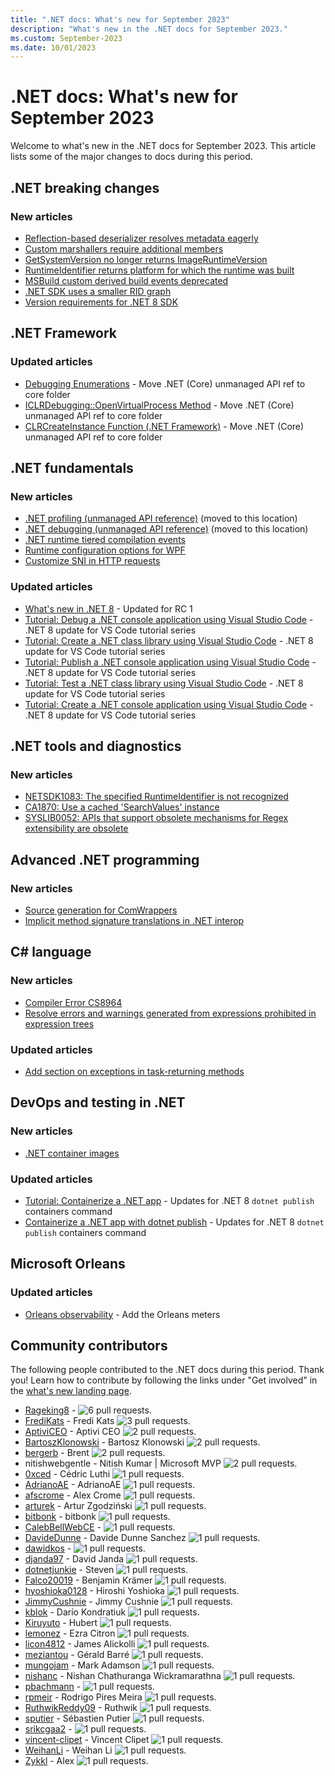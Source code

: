 ```yaml
---
title: ".NET docs: What's new for September 2023"
description: "What's new in the .NET docs for September 2023."
ms.custom: September-2023
ms.date: 10/01/2023
---
```


# .NET docs: What's new for September 2023

Welcome to what's new in the .NET docs for September 2023. This article lists some of the major changes to docs during this period.

## .NET breaking changes

### New articles

- [Reflection-based deserializer resolves metadata eagerly](../core/compatibility/serialization/8.0/metadata-resolving.md)
- [Custom marshallers require additional members](../core/compatibility/interop/8.0/marshal-modes.md)
- [GetSystemVersion no longer returns ImageRuntimeVersion](../core/compatibility/core-libraries/8.0/getsystemversion.md)
- [RuntimeIdentifier returns platform for which the runtime was built](../core/compatibility/core-libraries/8.0/runtimeidentifier.md)
- [MSBuild custom derived build events deprecated](../core/compatibility/sdk/8.0/custombuildeventargs.md)
- [.NET SDK uses a smaller RID graph](../core/compatibility/sdk/8.0/rid-graph.md)
- [Version requirements for .NET 8 SDK](../core/compatibility/sdk/8.0/version-requirements.md)

## .NET Framework

### Updated articles

- [Debugging Enumerations](../framework/unmanaged-api/debugging/debugging-enumerations.md) - Move .NET (Core) unmanaged API ref to core folder
- [ICLRDebugging::OpenVirtualProcess Method](../framework/unmanaged-api/debugging/iclrdebugging-openvirtualprocess-method.md) - Move .NET (Core) unmanaged API ref to core folder
- [CLRCreateInstance Function (.NET Framework)](../framework/unmanaged-api/hosting/clrcreateinstance-function.md) - Move .NET (Core) unmanaged API ref to core folder

## .NET fundamentals

### New articles

- [.NET profiling (unmanaged API reference)](../core/unmanaged-api/profiling/index.md) (moved to this location)
- [.NET debugging (unmanaged API reference)](../core/unmanaged-api/debugging/index.md) (moved to this location)
- [.NET runtime tiered compilation events](../fundamentals/diagnostics/runtime-tiered-compilation-events.md)
- [Runtime configuration options for WPF](../core/runtime-config/wpf.md)
- [Customize SNI in HTTP requests](../core/extensions/httpclient-sni.md)

### Updated articles

- [What's new in .NET 8](../core/whats-new/dotnet-8.md) - Updated for RC 1
- [Tutorial: Debug a .NET console application using Visual Studio Code](../core/tutorials/debugging-with-visual-studio-code.md) - .NET 8 update for VS Code tutorial series
- [Tutorial: Create a .NET class library using Visual Studio Code](../core/tutorials/library-with-visual-studio-code.md) - .NET 8 update for VS Code tutorial series
- [Tutorial: Publish a .NET console application using Visual Studio Code](../core/tutorials/publishing-with-visual-studio-code.md) - .NET 8 update for VS Code tutorial series
- [Tutorial: Test a .NET class library using Visual Studio Code](../core/tutorials/testing-library-with-visual-studio-code.md) - .NET 8 update for VS Code tutorial series
- [Tutorial: Create a .NET console application using Visual Studio Code](../core/tutorials/with-visual-studio-code.md) - .NET 8 update for VS Code tutorial series

## .NET tools and diagnostics

### New articles

- [NETSDK1083: The specified RuntimeIdentifier is not recognized](../core/tools/sdk-errors/netsdk1083.md)
- [CA1870: Use a cached 'SearchValues' instance](../fundamentals/code-analysis/quality-rules/ca1870.md)
- [SYSLIB0052: APIs that support obsolete mechanisms for Regex extensibility are obsolete](../fundamentals/syslib-diagnostics/syslib0052.md)

## Advanced .NET programming

### New articles

- [Source generation for ComWrappers](../standard/native-interop/comwrappers-source-generation.md)
- [Implicit method signature translations in .NET interop](../standard/native-interop/preserve-sig.md)

## C# language

### New articles

- [Compiler Error CS8964](../csharp/language-reference/compiler-messages/parameter-argument-mismatch.md)
- [Resolve errors and warnings generated from expressions prohibited in expression trees](../csharp/language-reference/compiler-messages/expression-tree-restrictions.md)

### Updated articles

- [Add section on exceptions in task-returning methods](../csharp/fundamentals/exceptions/creating-and-throwing-exceptions.md)

## DevOps and testing in .NET

### New articles

- [.NET container images](../core/docker/container-images.md)

### Updated articles

- [Tutorial: Containerize a .NET app](../core/docker/build-container.md) - Updates for .NET 8 `dotnet publish` containers command
- [Containerize a .NET app with dotnet publish](../core/docker/publish-as-container.md) - Updates for .NET 8 `dotnet publish` containers command

## Microsoft Orleans

### Updated articles

- [Orleans observability](../orleans/host/monitoring/index.md) - Add the Orleans meters

## Community contributors

The following people contributed to the .NET docs during this period. Thank you! Learn how to contribute by following the links under "Get involved" in the [what's new landing page](index.yml).

- [Rageking8](https://github.com/Rageking8) -  ![6 pull requests.](https://img.shields.io/badge/Merged%20Pull%20Requests-6-green)
- [FrediKats](https://github.com/FrediKats) - Fredi Kats ![3 pull requests.](https://img.shields.io/badge/Merged%20Pull%20Requests-3-green)
- [AptiviCEO](https://github.com/AptiviCEO) - Aptivi CEO ![2 pull requests.](https://img.shields.io/badge/Merged%20Pull%20Requests-2-green)
- [BartoszKlonowski](https://github.com/BartoszKlonowski) - Bartosz Klonowski ![2 pull requests.](https://img.shields.io/badge/Merged%20Pull%20Requests-2-green)
- [bergerb](https://github.com/bergerb) - Brent ![2 pull requests.](https://img.shields.io/badge/Merged%20Pull%20Requests-2-green)
- nitishwebgentle - Nitish Kumar | Microsoft MVP ![2 pull requests.](https://img.shields.io/badge/Merged%20Pull%20Requests-2-green)
- [0xced](https://github.com/0xced) - Cédric Luthi ![1 pull requests.](https://img.shields.io/badge/Merged%20Pull%20Requests-1-green)
- [AdrianoAE](https://github.com/AdrianoAE) - AdrianoAE ![1 pull requests.](https://img.shields.io/badge/Merged%20Pull%20Requests-1-green)
- [afscrome](https://github.com/afscrome) - Alex Crome ![1 pull requests.](https://img.shields.io/badge/Merged%20Pull%20Requests-1-green)
- [arturek](https://github.com/arturek) - Artur Zgodziński ![1 pull requests.](https://img.shields.io/badge/Merged%20Pull%20Requests-1-green)
- [bitbonk](https://github.com/bitbonk) - bitbonk ![1 pull requests.](https://img.shields.io/badge/Merged%20Pull%20Requests-1-green)
- [CalebBellWebCE](https://github.com/CalebBellWebCE) -  ![1 pull requests.](https://img.shields.io/badge/Merged%20Pull%20Requests-1-green)
- [DavideDunne](https://github.com/DavideDunne) - Davide Dunne Sanchez ![1 pull requests.](https://img.shields.io/badge/Merged%20Pull%20Requests-1-green)
- [dawidkos](https://github.com/dawidkos) -  ![1 pull requests.](https://img.shields.io/badge/Merged%20Pull%20Requests-1-green)
- [djanda97](https://github.com/djanda97) - David Janda ![1 pull requests.](https://img.shields.io/badge/Merged%20Pull%20Requests-1-green)
- [dotnetjunkie](https://github.com/dotnetjunkie) - Steven ![1 pull requests.](https://img.shields.io/badge/Merged%20Pull%20Requests-1-green)
- [Falco20019](https://github.com/Falco20019) - Benjamin Krämer ![1 pull requests.](https://img.shields.io/badge/Merged%20Pull%20Requests-1-green)
- [hyoshioka0128](https://github.com/hyoshioka0128) - Hiroshi Yoshioka ![1 pull requests.](https://img.shields.io/badge/Merged%20Pull%20Requests-1-green)
- [JimmyCushnie](https://github.com/JimmyCushnie) - Jimmy Cushnie ![1 pull requests.](https://img.shields.io/badge/Merged%20Pull%20Requests-1-green)
- [kblok](https://github.com/kblok) - Darío Kondratiuk ![1 pull requests.](https://img.shields.io/badge/Merged%20Pull%20Requests-1-green)
- [Kiruyuto](https://github.com/Kiruyuto) - Hubert ![1 pull requests.](https://img.shields.io/badge/Merged%20Pull%20Requests-1-green)
- [lemonez](https://github.com/lemonez) - Ezra Citron ![1 pull requests.](https://img.shields.io/badge/Merged%20Pull%20Requests-1-green)
- [licon4812](https://github.com/licon4812) - James Alickolli ![1 pull requests.](https://img.shields.io/badge/Merged%20Pull%20Requests-1-green)
- [meziantou](https://github.com/meziantou) - Gérald Barré ![1 pull requests.](https://img.shields.io/badge/Merged%20Pull%20Requests-1-green)
- [mungojam](https://github.com/mungojam) - Mark Adamson ![1 pull requests.](https://img.shields.io/badge/Merged%20Pull%20Requests-1-green)
- [nishanc](https://github.com/nishanc) - Nishan Chathuranga Wickramarathna ![1 pull requests.](https://img.shields.io/badge/Merged%20Pull%20Requests-1-green)
- [pbachmann](https://github.com/pbachmann) -  ![1 pull requests.](https://img.shields.io/badge/Merged%20Pull%20Requests-1-green)
- [rpmeir](https://github.com/rpmeir) - Rodrigo Pires Meira ![1 pull requests.](https://img.shields.io/badge/Merged%20Pull%20Requests-1-green)
- [RuthwikReddy09](https://github.com/RuthwikReddy09) - Ruthwik ![1 pull requests.](https://img.shields.io/badge/Merged%20Pull%20Requests-1-green)
- [sputier](https://github.com/sputier) - Sébastien Putier ![1 pull requests.](https://img.shields.io/badge/Merged%20Pull%20Requests-1-green)
- [srikcgaa2](https://github.com/srikcgaa2) -  ![1 pull requests.](https://img.shields.io/badge/Merged%20Pull%20Requests-1-green)
- [vincent-clipet](https://github.com/vincent-clipet) - Vincent Clipet ![1 pull requests.](https://img.shields.io/badge/Merged%20Pull%20Requests-1-green)
- [WeihanLi](https://github.com/WeihanLi) - Weihan Li ![1 pull requests.](https://img.shields.io/badge/Merged%20Pull%20Requests-1-green)
- [Zykkl](https://github.com/Zykkl) - Alex ![1 pull requests.](https://img.shields.io/badge/Merged%20Pull%20Requests-1-green)
